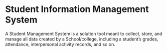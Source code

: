 # Student Information Management System
A Student Management System is a solution tool meant to collect, store, and manage all data created by a School/college, including a student’s grades, attendance, interpersonal activity records, and so on.
